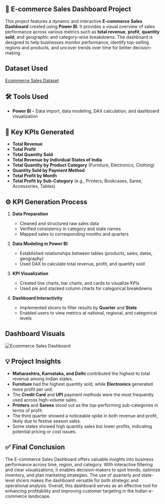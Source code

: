 ## 🛒 E-commerce Sales Dashboard Project

This project features a dynamic and interactive **E-commerce Sales Dashboard** created using **Power BI**. 
It provides a visual overview of sales performance across various metrics such as **total revenue**, **profit**, 
**quantity sold**, and geographic and category-wise breakdowns. The dashboard is designed to help businesses monitor performance, 
identify top-selling regions and products, and uncover trends over time for better decision-making.

## Dataset Used
<a href="https://github.com/VrajPachchigar/Ecommerce-Sales-Analysis-Dashboard/blob/main/Orders.csv">Ecommerce Sales Dataset</a>

## 🛠 Tools Used

- **Power BI** – Data import, data modeling, DAX calculation, and dashboard visualization

## 📌 Key KPIs Generated

- **Total Revenue**  
- **Total Profit**  
- **Total Quantity Sold**  
- **Total Revenue by Individual States of India**  
- **Total Quantity by Product Category** (Furniture, Electronics, Clothing)  
- **Quantity Sold by Payment Method**  
- **Total Profit by Month**  
- **Total Profit by Sub-Category** (e.g., Printers, Bookcases, Saree, Accessories, Tables)

## ⚙️ KPI Generation Process

1. **Data Preparation**  
   - Cleaned and structured raw sales data  
   - Verified consistency in category and state names  
   - Mapped sales to corresponding months and quarters

2. **Data Modeling in Power BI**  
   - Established relationships between tables (products, sales, dates, geography)  
   - Used DAX to calculate total revenue, profit, and quantity sold

3. **KPI Visualization**  
   - Created line charts, bar charts, and cards to visualize KPIs  
   - Used pie and stacked column charts for categorical breakdowns

4. **Dashboard Interactivity**  
   - Implemented slicers to filter results by **Quarter** and **State**  
   - Enabled users to view metrics at national, regional, and categorical levels

## Dashboard Visuals
![Ecommerce Sales Dashboard](https://github.com/user-attachments/assets/65f37865-ceba-4ff3-946f-3e75233660d8)


## 💡 Project Insights

- **Maharashtra, Karnataka, and Delhi** contributed the highest to total revenue among Indian states.  
- **Furniture** had the highest quantity sold, while **Electronics** generated more profit per unit.  
- The **Credit Card** and **UPI** payment methods were the most frequently used across high-volume sales.  
- **Printers** and **Sarees** stood out as the top-performing sub-categories in terms of profit.  
- The third quarter showed a noticeable spike in both revenue and profit, likely due to festive season sales.  
- Some states showed high quantity sales but lower profits, indicating potential pricing or cost issues.

## ✅ Final Conclusion

The E-commerce Sales Dashboard offers valuable insights into business performance across time, region, and category. With interactive filtering and clear visualizations, it enables decision-makers to spot trends, optimize inventory, and plan marketing strategies. The use of quarterly and state-level slicers makes the dashboard versatile for both strategic and operational analysis. Overall, this dashboard serves as an effective tool for enhancing profitability and improving customer targeting in the Indian e-commerce landscape.

